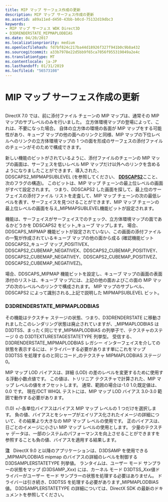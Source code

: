```yaml
---
title: MIP マップ サーフェス作成の更新
description: MIP マップ サーフェス作成の更新
ms.assetid: a89a11ed-d450-43bb-b0cd-75132d19dbc3
keywords:
- MIP マップ サーフェス WDK Direct3D
- D3DRENDERSTATE_MIPMAPLODBIAS
ms.date: 04/20/2017
ms.localizationpriority: medium
ms.openlocfilehash: fd7bf824c217ba44d18926f327f941b0c9b8a432
ms.sourcegitcommit: a33b7978e22d5bb9f65ca7056f955319049a2e4c
ms.translationtype: MT
ms.contentlocale: ja-JP
ms.lasthandoff: 01/31/2019
ms.locfileid: "56573108"
---
```

# <a name="mip-map-surface-creation-update"></a>MIP マップ サーフェス作成の更新


## <span id="ddk_mip_map_surface_creation_update_gg"></span><span id="DDK_MIP_MAP_SURFACE_CREATION_UPDATE_GG"></span>


DirectX 7.0 では、前に添付ファイル チェーンの MIP マップは、通常その MIP マップのサブレベルのみを行いました。 立方体環境マップの登場によって、これは、不要になった場合。 自体の立方体の環境の各面が MIP マップをする可能性があり、キューブ マップの他の面へのリンクと同様、MIP マップの下位レベルへのリンクの立方体環境マップの 1 つの面を形成のサーフェスの添付ファイルのチェーンがそのためで構成できます。

新しい機能のビットがされているように、添付ファイルのチェーンの MIP マップの画面は、サーフェスを低いレベル MIP マップだけ以外へのリンクを含めるようになりましたことができます、導入された、DDSCAPS2\_MIPMAPSUBLEVEL (を参照してください、 [ **DDSCAPS2**](https://msdn.microsoft.com/library/windows/hardware/ff550292)ここと、次のフラグの構造)。 このビットは、MIP マップ チェーンの最上位レベルの画面がすべて設定されます。 つまり、DDSCAPS2 した画面を探して、最上位のサーフェイスの添付ファイル リストを走査して、MIP マップ チェーンの次の最低レベルを表す、サーフェイスを見つけることができます、MIP マップ チェーンの最上位レベルの画面を与え\_MIPMAPSUBLEVEL機能ビットが設定されます。

機能は、サーフェイスがサーフェイスでのチェック、立方体環境マップの面であるかどうかを DDSCAPS2 をビット\_キューブ マップします。 場合、DDSCAPS\_MIPMAP 機能ビットが設定されていない、この画面の添付ファイルの一覧が作成されているキューブ マップの他の面から成る (確認機能ビット DDSCAPS2\_キューブ マップ\_POSITIVEX、DDSCAPS2\_CUBEMAP\_NEGATIVEX、DDSCAPS2\_CUBEMAP\_POSITIVEY、DDSCAPS2\_CUBEMAP\_NEGATIVEY、DDSCAPS2\_CUBEMAP\_POSITIVEZ、DDSCAPS2\_CUBEMAP\_NEGATIVEZ)。

場合、DDSCAPS\_MIPMAP 機能ビットを設定し、キューブ マップの画面の表面添付のリストは、キューブ マップには、上記の他の面およびこの面の MIP マップの次のレベルへのリンクで構成されます。 MIP マップのサブレベル、DDSCAPS2 によって識別される\_上記で説明した MIPMAPSUBLEVEL ビット。

### <a name="span-idd3drenderstatemipmaplodbiasspanspan-idd3drenderstatemipmaplodbiasspand3drenderstatemipmaplodbias"></a><span id="d3drenderstate_mipmaplodbias"></span><span id="D3DRENDERSTATE_MIPMAPLODBIAS"></span>D3DRENDERSTATE\_MIPMAPLODBIAS

その機能はテクスチャ ステージの状態、つまり、D3DRENDERSTATE に移動されましたこのレンダリング状態は廃止されていますが、\_MIPMAPLODBIAS は D3DTSS、まったく同じです\_MIPMAPLODBIAS の列挙子で、テクスチャのステージ 0 の D3DTEXTURESTAGESTATETYPE 列挙型。 受信する、D3DRENDERSTATE\_MIPMAPLODBIAS レガシー インターフェイスを介しての状態を表示するには、ドライバーする必要があります単にこれをマップ D3DTSS を処理するのと同じコード\_のテクスチャ MIPMAPLODBIAS ステージ 0。

MIP マップ LOD バイアスは、詳細 (LOD) の差のレベルを変更するために使用する浮動小数点値です。 この値は、トリリニア テクスチャで計算された、MIP マップ レベルの値をオフセットします。 通常、範囲の場合は-1.0 1.0;既定値は、0.0 です。 現在/DCT WHQL テストには、MIP マップ LOD バイアス 3.0-3.0 範囲で動作する必要があります。

(1.0) +/-各単位バイアスはバイアス MIP マップ レベルの 1 つだけを選択します。 負の値、バイアスとをシャープがエイリアス化されたイメージの詳細について、その結果より大きなの MIP マップ レベルの使用です。 正のバイアスは、日ごとのイメージに小さい MIP マップ レベルの使用とします。 少量のテクスチャ データは、一部のシステムのパフォーマンスを向上させることができますを参照することも負の値、バイアスを適用する結果します。

**注**   DirectX 9.0 と以降のアプリケーションは、D3DSAMP を使用できる\_MIPMAPLODBIAS mipmap のバイアスの詳細のレベルを制御する D3DSAMPLERSTATETYPE 列挙値。 ランタイムは、ユーザー モード サンプラーの状態をマップ (D3DSAMP\_*Xxx*) には、カーネル モード D3DTSS\_*Xxx*値ドライバーがユーザー モード サンプラーの状態を処理する必要はありません。 ドライバーは引き続き、D3DTSS を処理する必要があります\_MIPMAPLODBIAS 値。 D3DSAMPLERSTATETYPE の詳細については、DirectX SDK の最新のドキュメントを参照してください。

 

 

 





